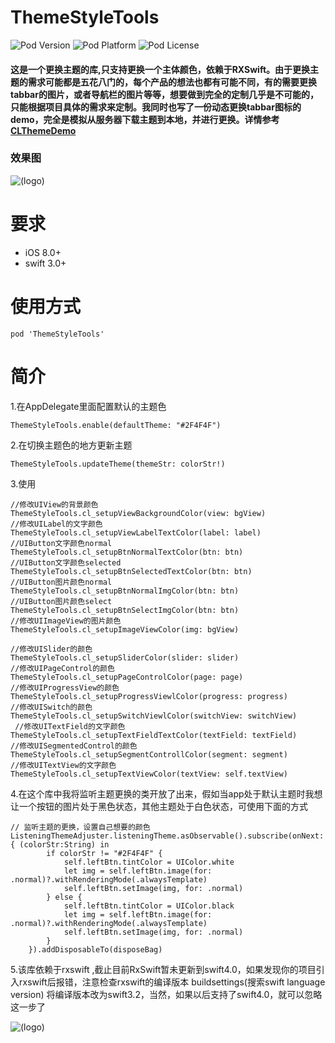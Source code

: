 # ThemeStyleTools
![Pod Version](https://img.shields.io/cocoapods/v/ThemeStyleTools.svg?style=flat)
![Pod Platform](https://img.shields.io/cocoapods/p/ThemeStyleTools.svg?style=flat)
![Pod License](https://img.shields.io/cocoapods/l/ThemeStyleTools.svg?style=flat)

#### 这是一个更换主题的库,只支持更换一个主体颜色，依赖于RXSwift。由于更换主题的需求可能都是五花八门的，每个产品的想法也都有可能不同，有的需要更换tabbar的图片，或者导航栏的图片等等，想要做到完全的定制几乎是不可能的，只能根据项目具体的需求来定制。我同时也写了一份动态更换tabbar图标的demo，完全是模拟从服务器下载主题到本地，并进行更换。详情参考 [CLThemeDemo](https://github.com/Darren-chenchen/CLThemeDemo)



### 效果图
![(logo)](http://images2017.cnblogs.com/blog/818253/201712/818253-20171208130823062-1970024626.gif)

# 要求

- iOS 8.0+
- swift 3.0+

# 使用方式

	pod 'ThemeStyleTools'


# 简介

1.在AppDelegate里面配置默认的主题色
        
    ThemeStyleTools.enable(defaultTheme: "#2F4F4F")

2.在切换主题色的地方更新主题

    ThemeStyleTools.updateTheme(themeStr: colorStr!)


3.使用

	//修改UIView的背景颜色 
	ThemeStyleTools.cl_setupViewBackgroundColor(view: bgView)
	//修改UILabel的文字颜色 
	ThemeStyleTools.cl_setupViewLabelTextColor(label: label)
	//UIButton文字颜色normal
	ThemeStyleTools.cl_setupBtnNormalTextColor(btn: btn)
	//UIButton文字颜色selected
	ThemeStyleTools.cl_setupBtnSelectedTextColor(btn: btn)
	//UIButton图片颜色normal 
	ThemeStyleTools.cl_setupBtnNormalImgColor(btn: btn)
	//UIButton图片颜色select
	ThemeStyleTools.cl_setupBtnSelectImgColor(btn: btn)
	//修改UIImageView的图片颜色 
	ThemeStyleTools.cl_setupImageViewColor(img: bgView)
	
	//修改UISlider的颜色 
	ThemeStyleTools.cl_setupSliderColor(slider: slider)
    //修改UIPageControl的颜色 
	ThemeStyleTools.cl_setupPageControlColor(page: page)
    //修改UIProgressView的颜色 
	ThemeStyleTools.cl_setupProgressViewlColor(progress: progress)
    //修改UISwitch的颜色 
	ThemeStyleTools.cl_setupSwitchViewlColor(switchView: switchView)
	 //修改UITextField的文字颜色 
	ThemeStyleTools.cl_setupTextFieldTextColor(textField: textField) 
	//修改UISegmentedControl的颜色 
	ThemeStyleTools.cl_setupSegmentControllColor(segment: segment) 
	//修改UITextView的文字颜色 
	ThemeStyleTools.cl_setupTextViewColor(textView: self.textView)

4.在这个库中我将监听主题更换的类开放了出来，假如当app处于默认主题时我想让一个按钮的图片处于黑色状态，其他主题处于白色状态，可使用下面的方式

	// 监听主题的更换，设置自己想要的颜色 
	ListeningThemeAdjuster.listeningTheme.asObservable().subscribe(onNext: { (colorStr:String) in
            if colorStr != "#2F4F4F" {
                self.leftBtn.tintColor = UIColor.white
                let img = self.leftBtn.image(for: .normal)?.withRenderingMode(.alwaysTemplate)
                self.leftBtn.setImage(img, for: .normal)
            } else {
                self.leftBtn.tintColor = UIColor.black
                let img = self.leftBtn.image(for: .normal)?.withRenderingMode(.alwaysTemplate)
                self.leftBtn.setImage(img, for: .normal)
            }
        }).addDisposableTo(disposeBag)


5.该库依赖于rxswift ,截止目前RxSwift暂未更新到swift4.0，如果发现你的项目引入rxswift后报错，注意检查rxswift的编译版本
buildsettings(搜索swift language version) 将编译版本改为swift3.2，当然，如果以后支持了swift4.0，就可以忽略这一步了

![(logo)](http://images2017.cnblogs.com/blog/818253/201712/818253-20171208140047593-1277633841.png)